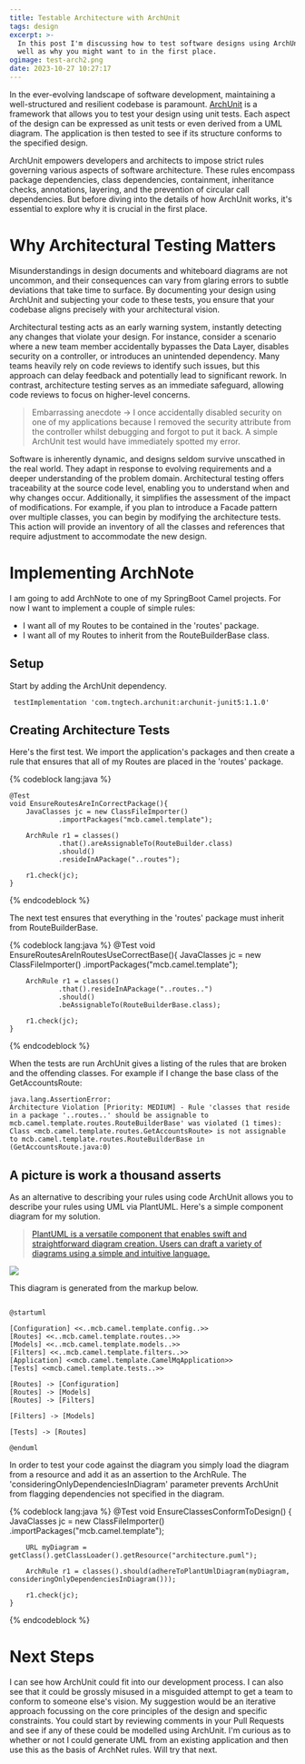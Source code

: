 ```yaml
---
title: Testable Architecture with ArchUnit
tags: design
excerpt: >-
  In this post I'm discussing how to test software designs using ArchUnit as
  well as why you might want to in the first place.
ogimage: test-arch2.png
date: 2023-10-27 10:27:17
---
```



In the ever-evolving landscape of software development, maintaining a well-structured and resilient codebase is paramount. [ArchUnit](https://www.archunit.org/) is a framework that allows you to test your design using unit tests. Each aspect of the design can be expressed as unit tests or even derived from a UML diagram. The application is then tested to see if its structure conforms to the specified design.

ArchUnit empowers developers and architects to impose strict rules governing various aspects of software architecture. These rules encompass package dependencies, class dependencies, containment, inheritance checks, annotations, layering, and the prevention of circular call dependencies. But before diving into the details of how ArchUnit works, it's essential to explore why it is crucial in the first place.

# Why Architectural Testing Matters

Misunderstandings in design documents and whiteboard diagrams are not uncommon, and their consequences can vary from glaring errors to subtle deviations that take time to surface. By documenting your design using ArchUnit and subjecting your code to these tests, you ensure that your codebase aligns precisely with your architectural vision.

Architectural testing acts as an early warning system, instantly detecting any changes that violate your design. For instance, consider a scenario where a new team member accidentally bypasses the Data Layer, disables security on a controller, or introduces an unintended dependency. Many teams heavily rely on code reviews to identify such issues, but this approach can delay feedback and potentially lead to significant rework. In contrast, architecture testing serves as an immediate safeguard, allowing code reviews to focus on higher-level concerns.

> Embarrassing anecdote -> I once accidentally disabled security on one of my applications because I removed the security attribute from the controller whilst debugging and forgot to put it back. A simple ArchUnit test would have immediately spotted my error.

Software is inherently dynamic, and designs seldom survive unscathed in the real world. They adapt in response to evolving requirements and a deeper understanding of the problem domain. Architectural testing offers traceability at the source code level, enabling you to understand when and why changes occur. Additionally, it simplifies the assessment of the impact of modifications. For example, if you plan to introduce a Facade pattern over multiple classes, you can begin by modifying the architecture tests. This action will provide an inventory of all the classes and references that require adjustment to accommodate the new design.

# Implementing ArchNote

I am going to add ArchNote to one of my SpringBoot Camel projects. For now I want to implement a couple of simple rules:
- I want all of my Routes to be contained in the 'routes' package. 
- I want all of my Routes to inherit from the RouteBuilderBase class.

## Setup
Start by adding the ArchUnit dependency. 
```
 testImplementation 'com.tngtech.archunit:archunit-junit5:1.1.0'
```

## Creating Architecture Tests
Here's the first test. We import the application's packages and then create a rule that ensures that all of my Routes are placed in the 'routes' package.

{% codeblock lang:java %}

    @Test
    void EnsureRoutesAreInCorrectPackage(){
        JavaClasses jc = new ClassFileImporter()
                .importPackages("mcb.camel.template");

        ArchRule r1 = classes()
                .that().areAssignableTo(RouteBuilder.class)
                .should()
                .resideInAPackage("..routes");

        r1.check(jc);
    }

{% endcodeblock %}

The next test ensures that everything in the 'routes' package must inherit from RouteBuilderBase. 

{% codeblock lang:java %}
    @Test
    void EnsureRoutesAreInRoutesUseCorrectBase(){
        JavaClasses jc = new ClassFileImporter()
                .importPackages("mcb.camel.template");

        ArchRule r1 = classes()
                .that().resideInAPackage("..routes..")
                .should()
                .beAssignableTo(RouteBuilderBase.class);

        r1.check(jc);
    }
{% endcodeblock %}

When the tests are run ArchUnit gives a listing of the rules that are broken and the offending classes. For example if I change the base class of the GetAccountsRoute:

```
java.lang.AssertionError: 
Architecture Violation [Priority: MEDIUM] - Rule 'classes that reside in a package '..routes..' should be assignable to mcb.camel.template.routes.RouteBuilderBase' was violated (1 times):
Class <mcb.camel.template.routes.GetAccountsRoute> is not assignable to mcb.camel.template.routes.RouteBuilderBase in (GetAccountsRoute.java:0)
```
 
## A picture is work a thousand asserts

As an alternative to describing your rules using code ArchUnit allows you to describe your rules using UML via PlantUML. Here's a simple component diagram for my solution.

> [PlantUML is a versatile component that enables swift and straightforward diagram creation. Users can draft a variety of diagrams using a simple and intuitive language.](https://plantuml.com/)

<img src="test-arch1.png"/>

This diagram is generated from the markup below.

```

@startuml

[Configuration] <<..mcb.camel.template.config..>>
[Routes] <<..mcb.camel.template.routes..>>
[Models] <<..mcb.camel.template.models..>>
[Filters] <<..mcb.camel.template.filters..>>
[Application] <<mcb.camel.template.CamelMqApplication>>
[Tests] <<mcb.camel.template.tests..>>

[Routes] -> [Configuration]
[Routes] -> [Models]
[Routes] -> [Filters]

[Filters] -> [Models]

[Tests] -> [Routes]

@enduml

```

In order to test your code against the diagram you simply load the diagram from a resource and add it as an assertion to the ArchRule. The 'consideringOnlyDependenciesInDiagram' parameter prevents ArchUnit from flagging dependencies not specified in the diagram.

{% codeblock lang:java %}
    @Test
    void EnsureClassesConformToDesign()
    {
        JavaClasses jc = new ClassFileImporter()
                .importPackages("mcb.camel.template");

        URL myDiagram = getClass().getClassLoader().getResource("architecture.puml");

        ArchRule r1 = classes().should(adhereToPlantUmlDiagram(myDiagram, consideringOnlyDependenciesInDiagram()));

        r1.check(jc);
    }

{% endcodeblock %}

# Next Steps
I can see how ArchUnit could fit into our development process. I can also see that it could be grossly misused in a misguided attempt to get a team to conform to someone else's vision. My suggestion would be an iterative approach focussing on the core principles of the design and specific constraints. You could start by reviewing comments in your Pull Requests and see if any of these could be modelled using ArchUnit. I'm curious as to whether or not I could generate UML from an existing application and then use this as the basis of ArchNet rules. Will try that next.

